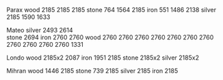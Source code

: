 Parax
  wood  2185  2185  2185
  stone 764 1564  2185
  iron  551 1486  2138
  silver  2185  1590  1633

Mateo
  silver  2493  2614  
  stone 2694
  iron  2760  2760
  wood  2760  2760  2760  2760  2760  2760  2760  2760  2760  2760 2760 1331

Londo
  wood 2185x2 2087
  iron  1951  2185
  stone 2185x2
  silver  2185x2

Mihran
  wood  1446  2185
  stone 739 2185
  silver  2185
  iron  2185
